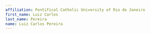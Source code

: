 ```yaml
---
affiliation: Pontifical Catholic University of Rio de Janeiro
first_name: Luiz Carlos
last_name: Pereira
name: Luiz Carlos Pereira
---
```

